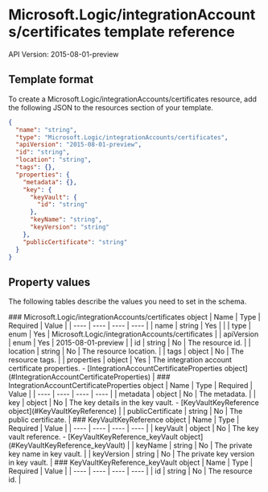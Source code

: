 # Microsoft.Logic/integrationAccounts/certificates template reference
API Version: 2015-08-01-preview
## Template format

To create a Microsoft.Logic/integrationAccounts/certificates resource, add the following JSON to the resources section of your template.

```json
{
  "name": "string",
  "type": "Microsoft.Logic/integrationAccounts/certificates",
  "apiVersion": "2015-08-01-preview",
  "id": "string",
  "location": "string",
  "tags": {},
  "properties": {
    "metadata": {},
    "key": {
      "keyVault": {
        "id": "string"
      },
      "keyName": "string",
      "keyVersion": "string"
    },
    "publicCertificate": "string"
  }
}
```
## Property values

The following tables describe the values you need to set in the schema.

<a id="Microsoft.Logic/integrationAccounts/certificates" />
### Microsoft.Logic/integrationAccounts/certificates object
|  Name | Type | Required | Value |
|  ---- | ---- | ---- | ---- |
|  name | string | Yes |  |
|  type | enum | Yes | Microsoft.Logic/integrationAccounts/certificates |
|  apiVersion | enum | Yes | 2015-08-01-preview |
|  id | string | No | The resource id. |
|  location | string | No | The resource location. |
|  tags | object | No | The resource tags. |
|  properties | object | Yes | The integration account certificate properties. - [IntegrationAccountCertificateProperties object](#IntegrationAccountCertificateProperties) |


<a id="IntegrationAccountCertificateProperties" />
### IntegrationAccountCertificateProperties object
|  Name | Type | Required | Value |
|  ---- | ---- | ---- | ---- |
|  metadata | object | No | The metadata. |
|  key | object | No | The key details in the key vault. - [KeyVaultKeyReference object](#KeyVaultKeyReference) |
|  publicCertificate | string | No | The public certificate. |


<a id="KeyVaultKeyReference" />
### KeyVaultKeyReference object
|  Name | Type | Required | Value |
|  ---- | ---- | ---- | ---- |
|  keyVault | object | No | The key vault reference. - [KeyVaultKeyReference_keyVault object](#KeyVaultKeyReference_keyVault) |
|  keyName | string | No | The private key name in key vault. |
|  keyVersion | string | No | The private key version in key vault. |


<a id="KeyVaultKeyReference_keyVault" />
### KeyVaultKeyReference_keyVault object
|  Name | Type | Required | Value |
|  ---- | ---- | ---- | ---- |
|  id | string | No | The resource id. |

